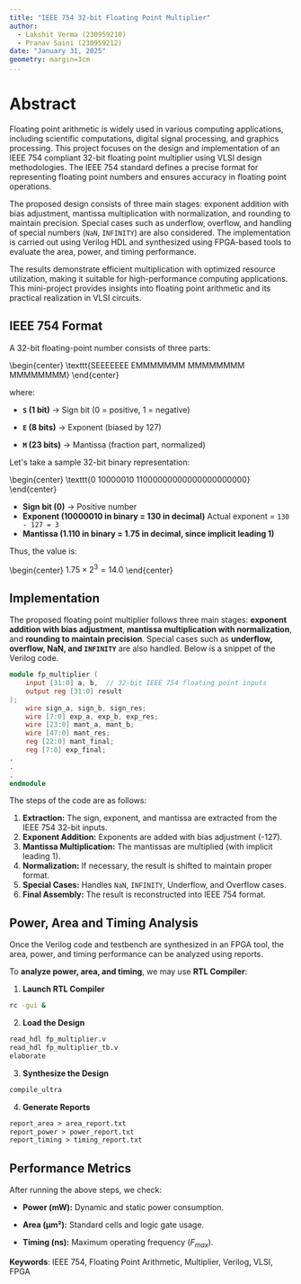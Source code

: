 ```yaml
---
title: "IEEE 754 32-bit Floating Point Multiplier"
author:
  - Lakshit Verma (230959210)
  - Pranav Saini (230959212)
date: "January 31, 2025"
geometry: margin=3cm
...
```


# Abstract

Floating point arithmetic is widely used in various computing applications, including scientific computations, digital signal processing, and graphics processing. This project focuses on the design and implementation of an IEEE 754 compliant 32-bit floating point multiplier using VLSI design methodologies. The IEEE 754 standard defines a precise format for representing floating point numbers and ensures accuracy in floating point operations.

The proposed design consists of three main stages: exponent addition with bias adjustment, mantissa multiplication with normalization, and rounding to maintain precision. Special cases such as underflow, overflow, and handling of special numbers (`NaN`, `INFINITY`) are also considered. The implementation is carried out using Verilog HDL and synthesized using FPGA-based tools to evaluate the area, power, and timing performance.

The results demonstrate efficient multiplication with optimized resource utilization, making it suitable for high-performance computing applications. This mini-project provides insights into floating point arithmetic and its practical realization in VLSI circuits.

## IEEE 754 Format
A 32-bit floating-point number consists of three parts:

\begin{center}
\texttt{SEEEEEEE EMMMMMMM MMMMMMMM MMMMMMMM}
\end{center}

where:

- **`S` (1 bit)** → Sign bit (0 = positive, 1 = negative)

- **`E` (8 bits)** → Exponent (biased by 127)

- **`M` (23 bits)** → Mantissa (fraction part, normalized)

Let's take a sample 32-bit binary representation:

\begin{center}
\texttt{0 10000010 11000000000000000000000}
\end{center}

- **Sign bit (0)** → Positive number
- **Exponent (10000010 in binary = 130 in decimal)**
  Actual exponent = `130 - 127 = 3`
- **Mantissa (1.110 in binary = 1.75 in decimal, since implicit leading 1)**

Thus, the value is:

\begin{center}
$1.75 \times 2^3 = 14.0$
\end{center}

## Implementation

The proposed floating point multiplier follows three main stages: **exponent addition with bias adjustment**, **mantissa multiplication with normalization**, and **rounding to maintain precision**. Special cases such as **underflow, overflow, NaN, and `INFINITY`** are also handled. Below is a snippet of the Verilog code.

```verilog
module fp_multiplier (
    input [31:0] a, b,  // 32-bit IEEE 754 floating point inputs
    output reg [31:0] result
);
    wire sign_a, sign_b, sign_res;
    wire [7:0] exp_a, exp_b, exp_res;
    wire [23:0] mant_a, mant_b;
    wire [47:0] mant_res;
    reg [22:0] mant_final;
    reg [7:0] exp_final;
.
.
.
endmodule
```

The steps of the code are as follows:

1. **Extraction:** The sign, exponent, and mantissa are extracted from the IEEE 754 32-bit inputs.
2. **Exponent Addition:** Exponents are added with bias adjustment (-127).
3. **Mantissa Multiplication:** The mantissas are multiplied (with implicit leading 1).
4. **Normalization:** If necessary, the result is shifted to maintain proper format.
5. **Special Cases:** Handles `NaN`, `INFINITY`, Underflow, and Overflow cases.
6. **Final Assembly:** The result is reconstructed into IEEE 754 format.

## Power, Area and Timing Analysis

Once the Verilog code and testbench are synthesized in an FPGA tool, the area, power, and timing performance can be analyzed using reports.

To **analyze power, area, and timing**, we may use **RTL Compiler**:

1. **Launch RTL Compiler**
```bash
rc -gui &
```
2. **Load the Design**
```tcl
read_hdl fp_multiplier.v
read_hdl fp_multiplier_tb.v
elaborate
```
3. **Synthesize the Design**
```tcl
compile_ultra
```
4. **Generate Reports**
```tcl
report_area > area_report.txt
report_power > power_report.txt
report_timing > timing_report.txt
```

## Performance Metrics

After running the above steps, we check:

- **Power (mW):** Dynamic and static power consumption.

- **Area (µm²):** Standard cells and logic gate usage.

- **Timing (ns):** Maximum operating frequency ($F_{max}$).

**Keywords**: IEEE 754, Floating Point Arithmetic, Multiplier, Verilog, VLSI, FPGA

